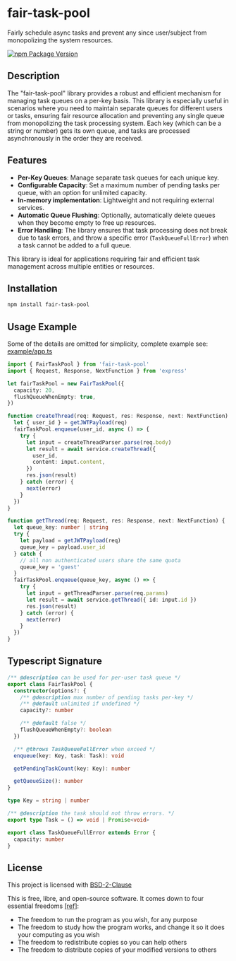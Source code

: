 # fair-task-pool

Fairly schedule async tasks and prevent any since user/subject from monopolizing the system resources.

[![npm Package Version](https://img.shields.io/npm/v/fair-task-pool)](https://www.npmjs.com/package/fair-task-pool)

## Description

The "fair-task-pool" library provides a robust and efficient mechanism for managing task queues on a per-key basis. This library is especially useful in scenarios where you need to maintain separate queues for different users or tasks, ensuring fair resource allocation and preventing any single queue from monopolizing the task processing system. Each key (which can be a string or number) gets its own queue, and tasks are processed asynchronously in the order they are received.

## Features

- **Per-Key Queues**: Manage separate task queues for each unique key.
- **Configurable Capacity**: Set a maximum number of pending tasks per queue, with an option for unlimited capacity.
- **In-memory implementation**: Lightweight and not requiring external services.
- **Automatic Queue Flushing**: Optionally, automatically delete queues when they become empty to free up resources.
- **Error Handling**: The library ensures that task processing does not break due to task errors, and throw a specific error (`TaskQueueFullError`) when a task cannot be added to a full queue.

This library is ideal for applications requiring fair and efficient task management across multiple entities or resources.

## Installation

```bash
npm install fair-task-pool
```

## Usage Example

Some of the details are omitted for simplicity, complete example see: [example/app.ts](./example/app.ts)

```typescript
import { FairTaskPool } from 'fair-task-pool'
import { Request, Response, NextFunction } from 'express'

let fairTaskPool = new FairTaskPool({
  capacity: 20,
  flushQueueWhenEmpty: true,
})

function createThread(req: Request, res: Response, next: NextFunction) {
  let { user_id } = getJWTPayload(req)
  fairTaskPool.enqueue(user_id, async () => {
    try {
      let input = createThreadParser.parse(req.body)
      let result = await service.createThread({
        user_id,
        content: input.content,
      })
      res.json(result)
    } catch (error) {
      next(error)
    }
  })
}

function getThread(req: Request, res: Response, next: NextFunction) {
  let queue_key: number | string
  try {
    let payload = getJWTPayload(req)
    queue_key = payload.user_id
  } catch {
    // all non authenticated users share the same quota
    queue_key = 'guest'
  }
  fairTaskPool.enqueue(queue_key, async () => {
    try {
      let input = getThreadParser.parse(req.params)
      let result = await service.getThread({ id: input.id })
      res.json(result)
    } catch (error) {
      next(error)
    }
  })
}
```

## Typescript Signature

```typescript
/** @description can be used for per-user task queue */
export class FairTaskPool {
  constructor(options?: {
    /** @description max number of pending tasks per-key */
    /** @default unlimited if undefined */
    capacity?: number

    /** @default false */
    flushQueueWhenEmpty?: boolean
  })

  /** @throws TaskQueueFullError when exceed */
  enqueue(key: Key, task: Task): void

  getPendingTaskCount(key: Key): number

  getQueueSize(): number
}

type Key = string | number

/** @description the task should not throw errors. */
export type Task = () => void | Promise<void>

export class TaskQueueFullError extends Error {
  capacity: number
}
```

## License

This project is licensed with [BSD-2-Clause](./LICENSE)

This is free, libre, and open-source software. It comes down to four essential freedoms [[ref]](https://seirdy.one/2021/01/27/whatsapp-and-the-domestication-of-users.html#fnref:2):

- The freedom to run the program as you wish, for any purpose
- The freedom to study how the program works, and change it so it does your computing as you wish
- The freedom to redistribute copies so you can help others
- The freedom to distribute copies of your modified versions to others

